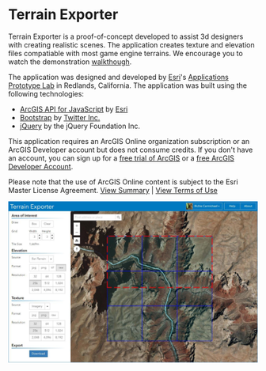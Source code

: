 # Terrain Exporter

Terrain Exporter is a proof-of-concept developed to assist 3d designers with creating realistic scenes. The application creates texture and elevation files compatiable with most game engine terrains. We encourage you to watch the demonstration [walkthough](https://www.youtube.com/watch?v=ZxEc_ZKD7js).

The application was designed and developed by [Esri](https://www.esri.com/)'s [Applications Prototype Lab](https://maps.esri.com) in Redlands, California. The application was built using the following technologies:

- [ArcGIS API for JavaScript](https://developers.arcgis.com/javascript/) by [Esri](https://www.esri.com)
- [Bootstrap](https://getbootstrap.com/) by [Twitter Inc.](https://twitter.com/)
- [jQuery](https://jquery.com/) by the jQuery Foundation Inc.

This application requires an ArcGIS Online organization subscription or an ArcGIS Developer account but does not consume credits. If you don't have an account, you can sign up for a [free trial of ArcGIS](http://goto.arcgisonline.com/features/trial) or a [free ArcGIS Developer Account](http://goto.arcgisonline.com/developers/signup).

Please note that the use of ArcGIS Online content is subject to the Esri Master License Agreement. [View Summary](http://links.esri.com/tou_summary) | [View Terms of Use](http://links.esri.com/agol_tou)

![Terrain Exporter](./img/screenshot1.jpg)

